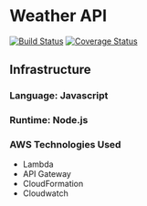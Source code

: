 # **Weather API**

[![Build Status](https://travis-ci.org/vixayt/weather-api.svg?branch=master)](https://travis-ci.org/vixayt/weather-api)
[![Coverage Status](https://coveralls.io/repos/github/vixayt/weather-api/badge.svg)](https://coveralls.io/github/vixayt/weather-api)

## **Infrastructure**

### **Language**: Javascript

### **Runtime**: Node.js

### **AWS Technologies Used**

- Lambda
- API Gateway
- CloudFormation
- Cloudwatch
